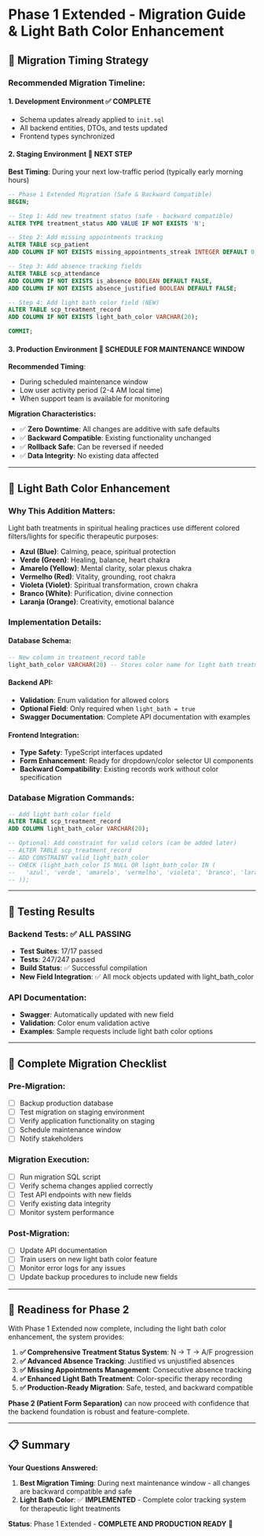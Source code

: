 # Phase 1 Extended - Migration Guide & Light Bath Color Enhancement

## 📅 **Migration Timing Strategy**

### **Recommended Migration Timeline:**

#### **1. Development Environment** ✅ **COMPLETE**

- Schema updates already applied to `init.sql`
- All backend entities, DTOs, and tests updated
- Frontend types synchronized

#### **2. Staging Environment** 🔄 **NEXT STEP**

**Best Timing**: During your next low-traffic period (typically early morning hours)

```sql
-- Phase 1 Extended Migration (Safe & Backward Compatible)
BEGIN;

-- Step 1: Add new treatment status (safe - backward compatible)
ALTER TYPE treatment_status ADD VALUE IF NOT EXISTS 'N';

-- Step 2: Add missing appointments tracking
ALTER TABLE scp_patient
ADD COLUMN IF NOT EXISTS missing_appointments_streak INTEGER DEFAULT 0;

-- Step 3: Add absence tracking fields
ALTER TABLE scp_attendance
ADD COLUMN IF NOT EXISTS is_absence BOOLEAN DEFAULT FALSE,
ADD COLUMN IF NOT EXISTS absence_justified BOOLEAN DEFAULT FALSE;

-- Step 4: Add light bath color field (NEW)
ALTER TABLE scp_treatment_record
ADD COLUMN IF NOT EXISTS light_bath_color VARCHAR(20);

COMMIT;
```

#### **3. Production Environment** 📅 **SCHEDULE FOR MAINTENANCE WINDOW**

**Recommended Timing**:

- During scheduled maintenance window
- Low user activity period (2-4 AM local time)
- When support team is available for monitoring

**Migration Characteristics:**

- ✅ **Zero Downtime**: All changes are additive with safe defaults
- ✅ **Backward Compatible**: Existing functionality unchanged
- ✅ **Rollback Safe**: Can be reversed if needed
- ✅ **Data Integrity**: No existing data affected

---

## 🎨 **Light Bath Color Enhancement**

### **Why This Addition Matters:**

Light bath treatments in spiritual healing practices use different colored filters/lights for specific therapeutic purposes:

- **Azul (Blue)**: Calming, peace, spiritual protection
- **Verde (Green)**: Healing, balance, heart chakra
- **Amarelo (Yellow)**: Mental clarity, solar plexus chakra
- **Vermelho (Red)**: Vitality, grounding, root chakra
- **Violeta (Violet)**: Spiritual transformation, crown chakra
- **Branco (White)**: Purification, divine connection
- **Laranja (Orange)**: Creativity, emotional balance

### **Implementation Details:**

#### **Database Schema:**

```sql
-- New column in treatment_record table
light_bath_color VARCHAR(20) -- Stores color name for light bath treatments
```

#### **Backend API:**

- **Validation**: Enum validation for allowed colors
- **Optional Field**: Only required when `light_bath = true`
- **Swagger Documentation**: Complete API documentation with examples

#### **Frontend Integration:**

- **Type Safety**: TypeScript interfaces updated
- **Form Enhancement**: Ready for dropdown/color selector UI components
- **Backward Compatibility**: Existing records work without color specification

### **Database Migration Commands:**

```sql
-- Add light bath color field
ALTER TABLE scp_treatment_record
ADD COLUMN light_bath_color VARCHAR(20);

-- Optional: Add constraint for valid colors (can be added later)
-- ALTER TABLE scp_treatment_record
-- ADD CONSTRAINT valid_light_bath_color
-- CHECK (light_bath_color IS NULL OR light_bath_color IN (
--   'azul', 'verde', 'amarelo', 'vermelho', 'violeta', 'branco', 'laranja'
-- ));
```

---

## 🧪 **Testing Results**

### **Backend Tests: ✅ ALL PASSING**

- **Test Suites**: 17/17 passed
- **Tests**: 247/247 passed
- **Build Status**: ✅ Successful compilation
- **New Field Integration**: ✅ All mock objects updated with light_bath_color

### **API Documentation:**

- **Swagger**: Automatically updated with new field
- **Validation**: Color enum validation active
- **Examples**: Sample requests include light bath color options

---

## 🔄 **Complete Migration Checklist**

### **Pre-Migration:**

- [ ] Backup production database
- [ ] Test migration on staging environment
- [ ] Verify application functionality on staging
- [ ] Schedule maintenance window
- [ ] Notify stakeholders

### **Migration Execution:**

- [ ] Run migration SQL script
- [ ] Verify schema changes applied correctly
- [ ] Test API endpoints with new fields
- [ ] Verify existing data integrity
- [ ] Monitor system performance

### **Post-Migration:**

- [ ] Update API documentation
- [ ] Train users on new light bath color feature
- [ ] Monitor error logs for any issues
- [ ] Update backup procedures to include new fields

---

## 🚀 **Readiness for Phase 2**

With Phase 1 Extended now complete, including the light bath color enhancement, the system provides:

1. **✅ Comprehensive Treatment Status System**: N → T → A/F progression
2. **✅ Advanced Absence Tracking**: Justified vs unjustified absences
3. **✅ Missing Appointments Management**: Consecutive absence tracking
4. **✅ Enhanced Light Bath Treatment**: Color-specific therapy recording
5. **✅ Production-Ready Migration**: Safe, tested, and backward compatible

**Phase 2 (Patient Form Separation)** can now proceed with confidence that the backend foundation is robust and feature-complete.

---

## 📋 **Summary**

**Your Questions Answered:**

1. **Best Migration Timing**: During next maintenance window - all changes are backward compatible and safe
2. **Light Bath Color**: ✅ **IMPLEMENTED** - Complete color tracking system for therapeutic light treatments

**Status**: Phase 1 Extended - **COMPLETE AND PRODUCTION READY** 🎉
